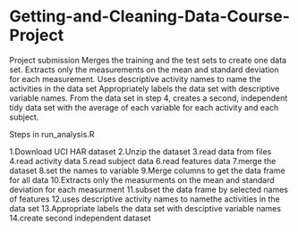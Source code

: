 # Getting-and-Cleaning-Data-Course-Project
Project submission
Merges the training and the test sets to create one data set.
Extracts only the measurements on the mean and standard deviation for each measurement. 
Uses descriptive activity names to name the activities in the data set
Appropriately labels the data set with descriptive variable names. 
From the data set in step 4, creates a second, independent tidy data set with the average of each variable for each activity and each subject.


Steps in run_analysis.R

1.Download UCI HAR dataset
2.Unzip the dataset
3.read data from files
4.read activity data
5.read subject data
6.read features data
7.merge the dataset
8.set the names to variable
9.Merge columns to get the data frame for all data
10.Extracts only the measurments on the mean and standard deviation for each measurment
11.subset the data frame by selected names of features
12.uses descriptive activity names to namethe activities in the data set
13.Appropriate labels the data set with desciptive variable names
14.create second independent dataset




